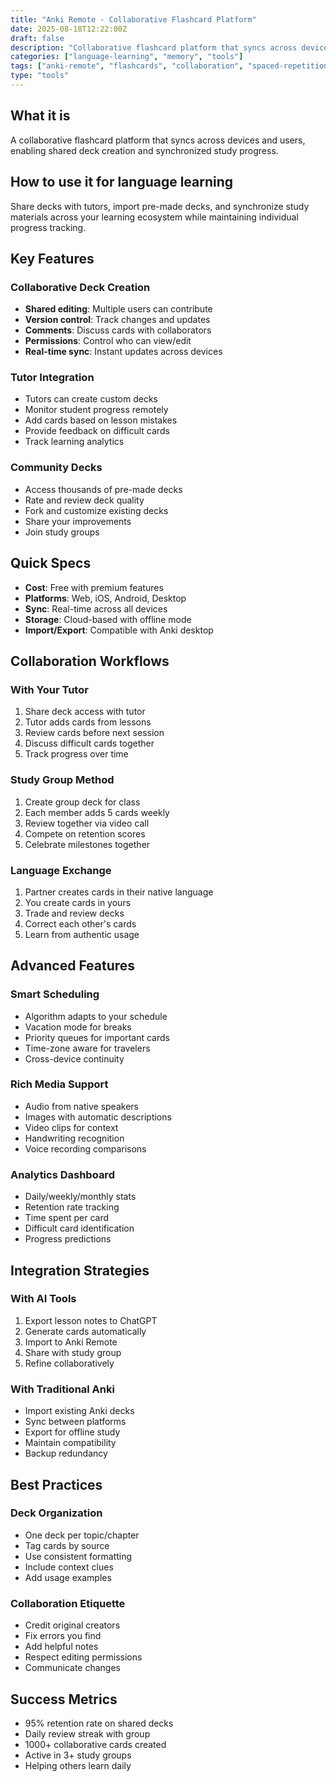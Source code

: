 ```yaml
---
title: "Anki Remote - Collaborative Flashcard Platform"
date: 2025-08-18T12:22:00Z
draft: false
description: "Collaborative flashcard platform that syncs across devices and users for shared learning"
categories: ["language-learning", "memory", "tools"]
tags: ["anki-remote", "flashcards", "collaboration", "spaced-repetition"]
type: "tools"
---
```


## What it is
A collaborative flashcard platform that syncs across devices and users, enabling shared deck creation and synchronized study progress.

## How to use it for language learning
Share decks with tutors, import pre-made decks, and synchronize study materials across your learning ecosystem while maintaining individual progress tracking.

## Key Features

### Collaborative Deck Creation
- **Shared editing**: Multiple users can contribute
- **Version control**: Track changes and updates
- **Comments**: Discuss cards with collaborators
- **Permissions**: Control who can view/edit
- **Real-time sync**: Instant updates across devices

### Tutor Integration
- Tutors can create custom decks
- Monitor student progress remotely
- Add cards based on lesson mistakes
- Provide feedback on difficult cards
- Track learning analytics

### Community Decks
- Access thousands of pre-made decks
- Rate and review deck quality
- Fork and customize existing decks
- Share your improvements
- Join study groups

## Quick Specs
- **Cost**: Free with premium features
- **Platforms**: Web, iOS, Android, Desktop
- **Sync**: Real-time across all devices
- **Storage**: Cloud-based with offline mode
- **Import/Export**: Compatible with Anki desktop

## Collaboration Workflows

### With Your Tutor
1. Share deck access with tutor
2. Tutor adds cards from lessons
3. Review cards before next session
4. Discuss difficult cards together
5. Track progress over time

### Study Group Method
1. Create group deck for class
2. Each member adds 5 cards weekly
3. Review together via video call
4. Compete on retention scores
5. Celebrate milestones together

### Language Exchange
1. Partner creates cards in their native language
2. You create cards in yours
3. Trade and review decks
4. Correct each other's cards
5. Learn from authentic usage

## Advanced Features

### Smart Scheduling
- Algorithm adapts to your schedule
- Vacation mode for breaks
- Priority queues for important cards
- Time-zone aware for travelers
- Cross-device continuity

### Rich Media Support
- Audio from native speakers
- Images with automatic descriptions
- Video clips for context
- Handwriting recognition
- Voice recording comparisons

### Analytics Dashboard
- Daily/weekly/monthly stats
- Retention rate tracking
- Time spent per card
- Difficult card identification
- Progress predictions

## Integration Strategies

### With AI Tools
1. Export lesson notes to ChatGPT
2. Generate cards automatically
3. Import to Anki Remote
4. Share with study group
5. Refine collaboratively

### With Traditional Anki
- Import existing Anki decks
- Sync between platforms
- Export for offline study
- Maintain compatibility
- Backup redundancy

## Best Practices

### Deck Organization
- One deck per topic/chapter
- Tag cards by source
- Use consistent formatting
- Include context clues
- Add usage examples

### Collaboration Etiquette
- Credit original creators
- Fix errors you find
- Add helpful notes
- Respect editing permissions
- Communicate changes

## Success Metrics
- 95% retention rate on shared decks
- Daily review streak with group
- 1000+ collaborative cards created
- Active in 3+ study groups
- Helping others learn daily